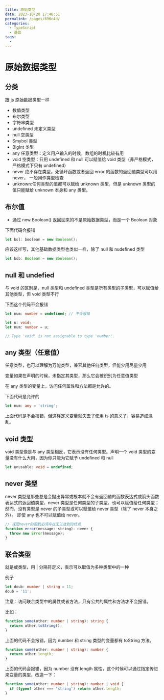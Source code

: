 ```yaml
---
title: 原始类型
date: 2023-10-20 17:46:51
permalink: /pages/696c4d/
categories:
  - TypeScript
  - 基础
tags:
  -
---
```


# 原始数据类型

## 分类

跟 js 原始数据类型一样

- 数值类型
- 布尔类型
- 字符串类型
- undefined 未定义类型
- null 空类型
- Smybol 类型
- BigInt 类型
- any 任意类型：定义用户输入的时候，数组的时机比较有用
- void 空类型：只用 undefined 和 null 可以赋值给 void 类型（非严格模式，严格模式下只有 undefined）
- never 绝不存在类型，死循环函数或者返回 error 的函数的返回值类型可以用 never， 一般用作类型检查
- unknown:任何类型的值都可以赋给 unknown 类型，但是 unknown 类型的值只能赋给 unknown 本身和 any 类型。

## 布尔值

- 通过 new Boolean() 返回回来的不是原始数据类型，而是一个 Boolean 对象

下面代码会报错

```js
let bol: boolean = new Boolean();
```

应该这样写，其他基础数据类型也类似一样，除了 null 和 nudefined 类型

```ts
let bob: Boolean = new Boolean();
```

## null 和 undefied

与 void 的区别是，null 类型和 undefined 类型是所有类型的子类型，可以赋值给其他类型，但 void 类型不行

下面这个代码不会报错

```ts
let num: number = undefined; // 不会报错

let u: void;
let num: number = u;

// Type 'void' is not assignable to type 'number'.
```

## any 类型（任意值）

任意类型，也可以理解为万能类型，兼容其他任何类型，但能少用尽量少用

变量如果在声明的时候，未指定其类型，那么它会被识别为任意值类型

在 any 类型的变量上，访问任何属性和方法都是允许的。

下面代码是允许的

```ts
let num: any = 'string';
```

上面代码是不会报错，但这样定义变量就失去了使用 ts 的意义了，容易造成混乱。

## void 类型

void 类型像是与 any 类型相反，它表示没有任何类型。声明一个 void 类型的变量没有什么大用，因为你只能为它赋予 undefined 和 null

```ts
let unusable: void = undefined;
```

## never 类型

never 类型是那些总是会抛出异常或根本就不会有返回值的函数表达式或箭头函数表达式的返回值类型，never 类型是任何类型的子类型，也可以赋值给任何类型；然而，没有类型是 never 的子类型或可以赋值给 never 类型（除了 never 本身之外）。 即使 any 也不可以赋值给 never。

```js
// 返回never的函数必须存在无法达到的终点
function error(message: string): never {
  throw new Error(message);
}
```

## 联合类型

就是或类型，用 | 分隔符定义，表示可以取值为多种类型中的一种

例子

```ts
let doub: number | string = 11;
doub = '11';
```

注意：访问联合类型中的属性或者方法，只有公共的属性和方法才不会报错。

比如：

```ts
function some(other: number | string): string {
  return other.toString();
}
```

上面的代码不会报错，因为 number 和 string 类型的变量都有 toString 方法。

```ts
function some(other: number | string): number {
  return other.length;
}
```

上面的代码会报错，因为 number 没有 length 属性，这个时候可以通过指定传进来变量的类型，改造一下：

```ts
function some(other: number | string): number | void {
  if (typeof other === 'string') return other.length;
}
```
